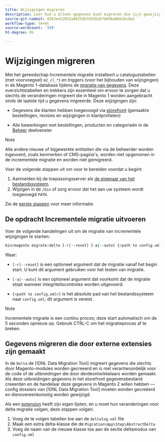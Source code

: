 ```yaml
---
title: Wijzigingen migreren
description: Leer hoe u alleen gegevens kunt migreren die zijn gewijzigd sinds de laatste Magento 1-gegevensmigratie met de [!DNL Data Migration Tool].
source-git-commit: d263e412022a89255b7d33b267b696a8bb1bc8a2
workflow-type: tm+mt
source-wordcount: '359'
ht-degree: 0%

---
```



# Wijzigingen migreren

Met het gereedschap Incrementele migratie installeert u catalogustabellen (met voorvoegsel) `m2_cl_*`) en triggers (voor het bijhouden van wijzigingen) in de Magento 1-database tijdens de [migratie van gegevens](data.md). Deze overzichtstabellen en trekkers zijn essentieel om ervoor te zorgen dat u slechts de veranderingen migreert die in Magento 1 worden aangebracht sinds de laatste tijd u gegevens migreerde. Deze wijzigingen zijn:

* Gegevens die klanten hebben toegevoegd via [storefront](https://glossary.magento.com/storefront) (gemaakte bestellingen, revisies en wijzigingen in klantprofielen)

* Alle bewerkingen met bestellingen, producten en categorieën in de [Beheer](https://glossary.magento.com/magento-admin) deelvenster

>[!NOTE]
>
>Alle andere nieuwe of bijgewerkte entiteiten die via de beheerder worden ingevoerd, zoals kenmerken of CMS-pagina&#39;s, worden niet opgenomen in de incrementele migratie en worden niet gemigreerd.


Voer de volgende stappen uit om voor te bereiden voordat u begint:

1. Aanmelden bij de toepassingsserver als [de eigenaar van het bestandssysteem](../../../installation/prerequisites/file-system/overview.md).
1. Wijzigen in de `/bin` of zorg ervoor dat het aan uw systeem wordt toegevoegd `PATH`.

Zie de [eerste stappen](overview.md#first-steps) voor meer informatie.

## De opdracht Incrementele migratie uitvoeren

Voer de volgende handelingen uit om de migratie van incrementele wijzigingen te starten:

```bash
bin/magento migrate:delta [-r|--reset] [-a|--auto] {<path to config.xml>}
```

Waar:

* `[-r|--reset]` is een optioneel argument dat de migratie vanaf het begin start. U kunt dit argument gebruiken voor het testen van migratie.

* `[-a|--auto]` is een optioneel argument dat voorkomt dat de migratie stopt wanneer integriteitscontroles worden uitgevoerd.

* `{<path to config.xml>}` is het absolute pad van het bestandssysteem naar `config.xml`; dit argument is vereist .

>[!NOTE]
>
>Incrementele migratie is een continu proces; deze start automatisch om de 5 seconden opnieuw op. Gebruik CTRL-C om het migratieproces af te breken.


## Gegevens migreren die door externe extensies zijn gemaakt

In de `Delta` de [!DNL Data Migration Tool] migreert gegevens die slechts door Magento-modules worden gecreeerd en is niet verantwoordelijk voor de code of de uitbreidingen die door derdeontwikkelaars worden gemaakt. Als deze uitbreidingen gegevens in het storefront gegevensbestand creeerden en de handelaar deze gegevens in Magento 2 willen hebben — config dossiers van [!DNL Data Migration Tool] moeten worden gecreëerd en dienovereenkomstig worden gewijzigd.

Als een [extension](https://glossary.magento.com/extension) heeft zijn eigen lijsten, en u moet hun veranderingen voor delta migratie volgen, deze stappen volgen:

1. Voeg de te volgen tabellen toe aan de `deltalog.xml` file
1. Maak een extra delta-klasse die de `Migration\App\Step\AbstractDelta`
1. Voeg de naam van de nieuwe klasse toe aan de sectie deltamodus van `config.xml`

